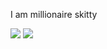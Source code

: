 I am millionaire skitty


![](https://komarev.com/ghpvc/?username=Skitttyy&style=flat-square)
<img src="https://discord.c99.nl/widget/theme-3/215609375451119618.png"></img>

